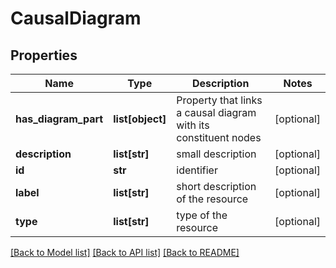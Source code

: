 # CausalDiagram

## Properties
Name | Type | Description | Notes
------------ | ------------- | ------------- | -------------
**has_diagram_part** | **list[object]** | Property that links a causal diagram with its constituent nodes | [optional] 
**description** | **list[str]** | small description | [optional] 
**id** | **str** | identifier | [optional] 
**label** | **list[str]** | short description of the resource | [optional] 
**type** | **list[str]** | type of the resource | [optional] 

[[Back to Model list]](../#documentation-for-models) [[Back to API list]](../#documentation-for-api-endpoints) [[Back to README]](../)


